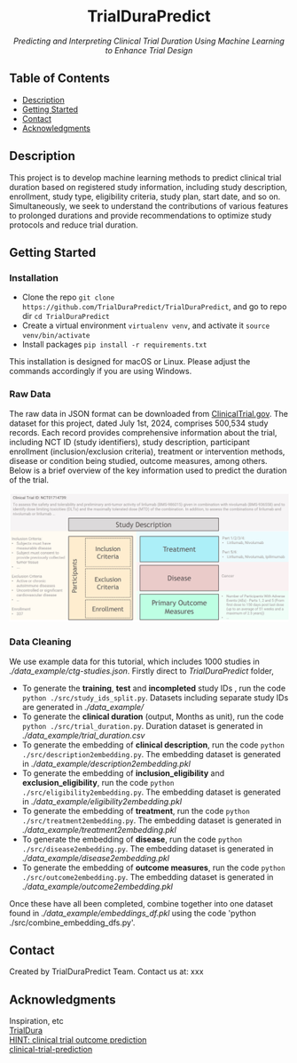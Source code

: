 <h1 align="center">TrialDuraPredict</h1>
<p align="center"><i>Predicting and Interpreting Clinical Trial Duration Using Machine Learning to Enhance Trial Design</i></p>

## Table of Contents
- [Description](#description)
- [Getting Started](#getting-started)
- [Contact](#contact)
- [Acknowledgments](#acknowledgments)

## Description
This project is to develop machine learning methods to predict clinical trial duration based on registered study information, including study description, enrollment, study type, eligibility criteria, study plan, start date, and so on. Simultaneously, we seek to understand the contributions of various features to prolonged durations and provide recommendations to optimize study protocols and reduce trial duration.

## Getting Started
### Installation
- Clone the repo `git clone https://github.com/TrialDuraPredict/TrialDuraPredict`, and go to repo dir `cd TrialDuraPredict`
- Create a virtual environment `virtualenv venv`, and activate it `source venv/bin/activate`
- Install packages `pip install -r requirements.txt`

This installation is designed for macOS or Linux. Please adjust the commands accordingly if you are using Windows.

### Raw Data
The raw data in JSON format can be downloaded from [ClinicalTrial.gov](https://clinicaltrials.gov/data-api/how-download-study-records). The dataset for this project, dated July 1st, 2024, comprises 500,534 study records. Each record provides comprehensive information about the trial, including NCT ID (study identifiers), study description, participant enrollment (inclusion/exclusion criteria), treatment or intervention methods, disease or condition being studied, outcome measures, among others. Below is a brief overview of the key information used to predict the duration of the trial.\
\
![clinical_trial_overview](assets/clinical_trial.jpg)

### Data Cleaning
We use example data for this tutorial, which includes 1000 studies in *./data_example/ctg-studies.json*. Firstly direct to *TrialDuraPredict* folder,
- To generate the **training**, **test** and **incompleted** study IDs , run the code `python ./src/study_ids_split.py`. Datasets including separate study IDs are generated in *./data_example/*
- To generate the **clinical duration** (output, Months as unit), run the code `python ./src/trial_duration.py`. Duration dataset is generated in *./data_example/trial_duration.csv*
- To generate the embedding of **clinical description**, run the code `python ./src/description2embedding.py`. The embedding dataset is generated in *./data_example/description2embedding.pkl*
- To generate the embedding of **inclusion_eligibility** and **exclusion_eligibility**, run the code `python ./src/eligibility2embedding.py`. The embedding dataset is generated in *./data_example/eligibility2embedding.pkl*
- To generate the embedding of **treatment**, run the code `python ./src/treatment2embedding.py`. The embedding dataset is generated in *./data_example/treatment2embedding.pkl*
- To generate the embedding of **disease**, run the code `python ./src/disease2embedding.py`. The embedding dataset is generated in *./data_example/disease2embedding.pkl*
- To generate the embedding of **outcome measures**, run the code `python ./src/outcome2embedding.py`. The embedding dataset is generated in *./data_example/outcome2embedding.pkl*

Once these have all been completed, combine together into one dataset found in *./data_example/embeddings_df.pkl* using the code 'python ./src/combine_embedding_dfs.py'. 

## Contact
Created by TrialDuraPredict Team. Contact us at: xxx

## Acknowledgments
Inspiration, etc\
[TrialDura](https://arxiv.org/pdf/2404.13235)\
[HINT: clinical trial outcome prediction](https://github.com/futianfan/clinical-trial-outcome-prediction)\
[clinical-trial-prediction](https://github.com/lenlan/clinical-trial-prediction/tree/main)
